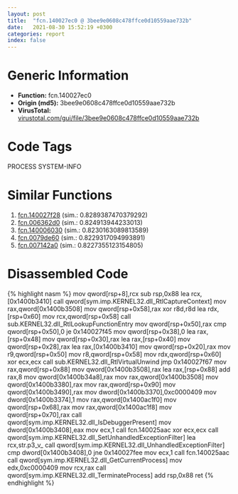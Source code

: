 ```yaml
---
layout: post
title:  "fcn.140027ec0 @ 3bee9e0608c478ffce0d10559aae732b"
date:   2021-08-30 15:52:19 +0300
categories: report
index: false
---
```


# Generic Information
- **Function:** fcn.140027ec0
- **Origin (md5):** 3bee9e0608c478ffce0d10559aae732b
- **VirusTotal:** [virustotal.com/gui/file/3bee9e0608c478ffce0d10559aae732b][virustotal_ref]

# Code Tags
<span class="tag" id="PROCESS">PROCESS</span>
<span class="tag" id="SYSTEM-INFO">SYSTEM-INFO</span>


# Similar Functions

1. [fcn.140027f28][similar_1_ref] (sim.: 0.8289387470379292)
2. [fcn.006362d0][similar_2_ref] (sim.: 0.824913944233013)
3. [fcn.140006030][similar_3_ref] (sim.: 0.8230163089813589)
4. [fcn.0079de60][similar_4_ref] (sim.: 0.8229317094993891)
5. [fcn.007142a0][similar_5_ref] (sim.: 0.8227355123154805)


# Disassembled Code

{% highlight nasm %}
mov qword[rsp+8],rcx
sub rsp,0x88
lea rcx,[0x1400b3410]
call qword[sym.imp.KERNEL32.dll_RtlCaptureContext]
mov rax,qword[0x1400b3508]
mov qword[rsp+0x58],rax
xor r8d,r8d
lea rdx,[rsp+0x60]
mov rcx,qword[rsp+0x58]
call sub.KERNEL32.dll_RtlLookupFunctionEntry
mov qword[rsp+0x50],rax
cmp qword[rsp+0x50],0
je 0x140027f45
mov qword[rsp+0x38],0
lea rax,[rsp+0x48]
mov qword[rsp+0x30],rax
lea rax,[rsp+0x40]
mov qword[rsp+0x28],rax
lea rax,[0x1400b3410]
mov qword[rsp+0x20],rax
mov r9,qword[rsp+0x50]
mov r8,qword[rsp+0x58]
mov rdx,qword[rsp+0x60]
xor ecx,ecx
call sub.KERNEL32.dll_RtlVirtualUnwind
jmp 0x140027f67
mov rax,qword[rsp+0x88]
mov qword[0x1400b3508],rax
lea rax,[rsp+0x88]
add rax,8
mov qword[0x1400b34a8],rax
mov rax,qword[0x1400b3508]
mov qword[0x1400b3380],rax
mov rax,qword[rsp+0x90]
mov qword[0x1400b3490],rax
mov dword[0x1400b3370],0xc0000409
mov dword[0x1400b3374],1
mov rax,qword[0x1400ac1f0]
mov qword[rsp+0x68],rax
mov rax,qword[0x1400ac1f8]
mov qword[rsp+0x70],rax
call qword[sym.imp.KERNEL32.dll_IsDebuggerPresent]
mov dword[0x1400b3408],eax
mov ecx,1
call fcn.140025aac
xor ecx,ecx
call qword[sym.imp.KERNEL32.dll_SetUnhandledExceptionFilter]
lea rcx,str.p3_v_
call qword[sym.imp.KERNEL32.dll_UnhandledExceptionFilter]
cmp dword[0x1400b3408],0
jne 0x140027fee
mov ecx,1
call fcn.140025aac
call qword[sym.imp.KERNEL32.dll_GetCurrentProcess]
mov edx,0xc0000409
mov rcx,rax
call qword[sym.imp.KERNEL32.dll_TerminateProcess]
add rsp,0x88
ret
{% endhighlight %}


[similar_1_ref]: /report/fcn.140027f28@c5b958b285b208bffd52d8455e15d93a
[similar_2_ref]: /report/fcn.006362d0@a5905e3c253c25bbaf727a1a18fe8ed1
[similar_3_ref]: /report/fcn.140006030@c5b958b285b208bffd52d8455e15d93a
[similar_4_ref]: /report/fcn.0079de60@a5905e3c253c25bbaf727a1a18fe8ed1
[similar_5_ref]: /report/fcn.007142a0@a5905e3c253c25bbaf727a1a18fe8ed1
[virustotal_ref]: https://www.virustotal.com/gui/file/3bee9e0608c478ffce0d10559aae732b